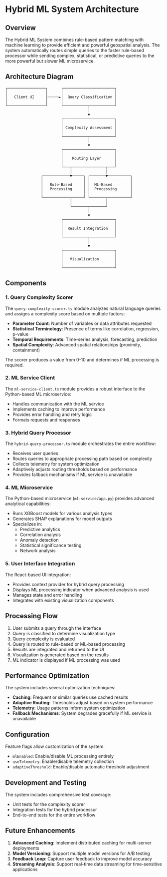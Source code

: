 # Hybrid ML System Architecture

## Overview

The Hybrid ML System combines rule-based pattern matching with machine learning to provide efficient and powerful geospatial analysis. The system automatically routes simple queries to the faster rule-based processor while sending complex, statistical, or predictive queries to the more powerful but slower ML microservice.

## Architecture Diagram

```
┌─────────────────┐      ┌───────────────────────┐
│                 │      │                       │
│   Client UI     │─────►│  Query Classification │
│                 │      │                       │
└─────────────────┘      └───────────┬───────────┘
                                     │
                                     ▼
                         ┌───────────────────────┐
                         │                       │
                         │ Complexity Assessment │
                         │                       │
                         └───────────┬───────────┘
                                     │
                                     ▼
                         ┌───────────────────────┐
                         │                       │
                         │    Routing Layer      │
                         │                       │
                         └───┬───────────────┬───┘
                             │               │
                ┌────────────▼─────┐ ┌───────▼──────────┐
                │                  │ │                  │
                │   Rule-Based     │ │  ML-Based        │
                │   Processing     │ │  Processing      │
                │                  │ │                  │
                └────────────┬─────┘ └───────┬──────────┘
                             │               │
                             └───────┬───────┘
                                     │
                                     ▼
                         ┌───────────────────────┐
                         │                       │
                         │  Result Integration   │
                         │                       │
                         └───────────┬───────────┘
                                     │
                                     ▼
                         ┌───────────────────────┐
                         │                       │
                         │   Visualization       │
                         │                       │
                         └───────────────────────┘
```

## Components

### 1. Query Complexity Scorer

The `query-complexity-scorer.ts` module analyzes natural language queries and assigns a complexity score based on multiple factors:

- **Parameter Count**: Number of variables or data attributes requested
- **Statistical Terminology**: Presence of terms like correlation, regression, p-value
- **Temporal Requirements**: Time-series analysis, forecasting, prediction
- **Spatial Complexity**: Advanced spatial relationships (proximity, containment)

The scorer produces a value from 0-10 and determines if ML processing is required.

### 2. ML Service Client

The `ml-service-client.ts` module provides a robust interface to the Python-based ML microservice:

- Handles communication with the ML service
- Implements caching to improve performance
- Provides error handling and retry logic
- Formats requests and responses

### 3. Hybrid Query Processor

The `hybrid-query-processor.ts` module orchestrates the entire workflow:

- Receives user queries
- Routes queries to appropriate processing path based on complexity
- Collects telemetry for system optimization
- Adaptively adjusts routing thresholds based on performance
- Provides fallback mechanisms if ML service is unavailable

### 4. ML Microservice

The Python-based microservice (`ml-service/app.py`) provides advanced analytical capabilities:

- Runs XGBoost models for various analysis types
- Generates SHAP explanations for model outputs
- Specializes in:
  - Predictive analytics
  - Correlation analysis
  - Anomaly detection
  - Statistical significance testing
  - Network analysis

### 5. User Interface Integration

The React-based UI integration:

- Provides context provider for hybrid query processing
- Displays ML processing indicator when advanced analysis is used
- Manages state and error handling
- Integrates with existing visualization components

## Processing Flow

1. User submits a query through the interface
2. Query is classified to determine visualization type
3. Query complexity is evaluated
4. Query is routed to rule-based or ML-based processing
5. Results are integrated and returned to the UI
6. Visualization is generated based on the results
7. ML indicator is displayed if ML processing was used

## Performance Optimization

The system includes several optimization techniques:

- **Caching**: Frequent or similar queries use cached results
- **Adaptive Routing**: Thresholds adjust based on system performance
- **Telemetry**: Usage patterns inform system optimization
- **Fallback Mechanisms**: System degrades gracefully if ML service is unavailable

## Configuration

Feature flags allow customization of the system:

- `mlEnabled`: Enable/disable ML processing entirely
- `useTelemetry`: Enable/disable telemetry collection
- `adaptiveThreshold`: Enable/disable automatic threshold adjustment

## Development and Testing

The system includes comprehensive test coverage:

- Unit tests for the complexity scorer
- Integration tests for the hybrid processor
- End-to-end tests for the entire workflow

## Future Enhancements

1. **Advanced Caching**: Implement distributed caching for multi-server deployments
2. **Model Versioning**: Support multiple model versions for A/B testing
3. **Feedback Loop**: Capture user feedback to improve model accuracy
4. **Streaming Analysis**: Support real-time data streaming for time-sensitive applications 